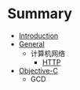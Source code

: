 # Summary

* [Introduction](README.md)
* [General](general.md)
   * 计算机网络
       * [HTTP](http.md)
* [Objective-C](objective-c.md)
   * GCD

